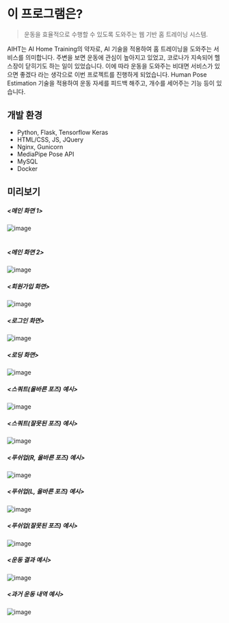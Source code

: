 # 이 프로그램은?
> 운동을 효율적으로 수행할 수 있도록 도와주는 웹 기반 홈 트레이닝 시스템.

AIHT는 AI Home Training의 약자로, AI 기술을 적용하여 홈 트레이닝을 도와주는 서비스를 의미합니다. 주변을 보면 운동에 관심이 높아지고 있었고, 코로나가 지속되어 헬스장이 닫히기도 하는 일이 있었습니다. 이에 따라 운동을 도와주는 비대면 서비스가 있으면 좋겠다 라는 생각으로 이번 프로젝트를 진행하게 되었습니다. Human Pose Estimation 기술을 적용하여 운동 자세를 피드백 해주고, 개수를 세어주는 기능 등이 있습니다.

## 개발 환경
- Python, Flask, Tensorflow Keras
- HTML/CSS, JS, JQuery
- Nginx, Gunicorn
- MediaPipe Pose API
- MySQL
- Docker

## 미리보기
##### <메인 화면 1>
![image](https://user-images.githubusercontent.com/59381113/168851013-dfc1b799-71cc-4a2b-b907-fd239a41a7f4.png)<br><br>

##### <메인 화면 2>
![image](https://user-images.githubusercontent.com/59381113/168852718-0304e13e-ec4c-48d4-8134-975d00cf3d07.png)

##### <회원가입 화면>
![image](https://user-images.githubusercontent.com/59381113/168852878-6de7c87a-05be-44ee-9e37-d8ae94bd167e.png)

##### <로그인 화면>
![image](https://user-images.githubusercontent.com/59381113/168852787-15149abe-527d-4a4a-b776-69cf393a1329.png)

##### <로딩 화면>
![image](https://user-images.githubusercontent.com/59381113/168852920-7d8bd18b-c39e-45c3-bda5-18fb708061f2.png)

##### <스쿼트(올바른 포즈) 예시>
![image](https://user-images.githubusercontent.com/59381113/168853040-ed9fba3f-0dff-4c10-9c0c-961850f22ac1.png)

##### <스쿼트(잘못된 포즈) 예시>
![image](https://user-images.githubusercontent.com/59381113/168853116-7204d55e-17b3-4675-ade3-a98c5c5338bb.png)

##### <푸쉬업(R, 올바른 포즈) 예시>
![image](https://user-images.githubusercontent.com/59381113/168853174-a77bd4db-0e31-422b-82e5-01f6a9c3a898.png)

##### <푸쉬업(L, 올바른 포즈) 예시>
![image](https://user-images.githubusercontent.com/59381113/168853239-7d275c84-0779-4313-89c0-49e1c4523630.png)

##### <푸쉬업(잘못된 포즈) 예시>
![image](https://user-images.githubusercontent.com/59381113/168853317-806f7ccf-0022-470c-8d40-455756cf9ae1.png)

##### <운동 결과 예시>
![image](https://user-images.githubusercontent.com/59381113/168853368-59453eb4-3daf-4661-b3d3-0335f1032c20.png)

##### <과거 운동 내역 예시>
![image](https://user-images.githubusercontent.com/59381113/168853437-6484a4d7-ee6a-4d1d-96b5-64f9805b6db2.png)
